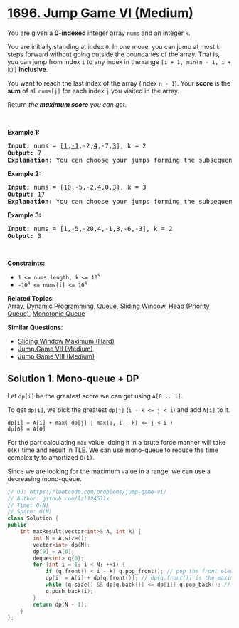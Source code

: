 # [1696. Jump Game VI (Medium)](https://leetcode.com/problems/jump-game-vi/)

<p>You are given a <strong>0-indexed</strong> integer array <code>nums</code> and an integer <code>k</code>.</p>

<p>You are initially standing at index <code>0</code>. In one move, you can jump at most <code>k</code> steps forward without going outside the boundaries of the array. That is, you can jump from index <code>i</code> to any index in the range <code>[i + 1, min(n - 1, i + k)]</code> <strong>inclusive</strong>.</p>

<p>You want to reach the last index of the array (index <code>n - 1</code>). Your <strong>score</strong> is the <strong>sum</strong> of all <code>nums[j]</code> for each index <code>j</code> you visited in the array.</p>

<p>Return <em>the <strong>maximum score</strong> you can get</em>.</p>

<p>&nbsp;</p>
<p><strong>Example 1:</strong></p>

<pre><strong>Input:</strong> nums = [<u>1</u>,<u>-1</u>,-2,<u>4</u>,-7,<u>3</u>], k = 2
<strong>Output:</strong> 7
<strong>Explanation:</strong> You can choose your jumps forming the subsequence [1,-1,4,3] (underlined above). The sum is 7.
</pre>

<p><strong>Example 2:</strong></p>

<pre><strong>Input:</strong> nums = [<u>10</u>,-5,-2,<u>4</u>,0,<u>3</u>], k = 3
<strong>Output:</strong> 17
<strong>Explanation:</strong> You can choose your jumps forming the subsequence [10,4,3] (underlined above). The sum is 17.
</pre>

<p><strong>Example 3:</strong></p>

<pre><strong>Input:</strong> nums = [1,-5,-20,4,-1,3,-6,-3], k = 2
<strong>Output:</strong> 0
</pre>

<p>&nbsp;</p>
<p><strong>Constraints:</strong></p>

<ul>
	<li><code>1 &lt;= nums.length, k &lt;= 10<sup>5</sup></code></li>
	<li><code>-10<sup>4</sup> &lt;= nums[i] &lt;= 10<sup>4</sup></code></li>
</ul>


**Related Topics**:  
[Array](https://leetcode.com/tag/array/), [Dynamic Programming](https://leetcode.com/tag/dynamic-programming/), [Queue](https://leetcode.com/tag/queue/), [Sliding Window](https://leetcode.com/tag/sliding-window/), [Heap (Priority Queue)](https://leetcode.com/tag/heap-priority-queue/), [Monotonic Queue](https://leetcode.com/tag/monotonic-queue/)

**Similar Questions**:
* [Sliding Window Maximum (Hard)](https://leetcode.com/problems/sliding-window-maximum/)
* [Jump Game VII (Medium)](https://leetcode.com/problems/jump-game-vii/)
* [Jump Game VIII (Medium)](https://leetcode.com/problems/jump-game-viii/)

## Solution 1. Mono-queue + DP

Let `dp[i]` be the greatest score we can get using `A[0 .. i]`.

To get `dp[i]`, we pick the greatest `dp[j]` (`i - k <= j < i`) and add `A[i]` to it.

```
dp[i] = A[i] + max( dp[j] | max(0, i - k) <= j < i ) 
dp[0] = A[0]
```

For the part calculating `max` value, doing it in a brute force manner will take `O(K)` time and result in TLE. We can use mono-queue to reduce the time complexity to amortized `O(1)`.

Since we are looking for the maximum value in a range, we can use a decreasing mono-queue.

```cpp
// OJ: https://leetcode.com/problems/jump-game-vi/
// Author: github.com/lzl124631x
// Time: O(N)
// Space: O(N)
class Solution {
public:
    int maxResult(vector<int>& A, int k) {
        int N = A.size();
        vector<int> dp(N);
        dp[0] = A[0];
        deque<int> q{0};
        for (int i = 1; i < N; ++i) {
            if (q.front() < i - k) q.pop_front(); // pop the front element if it goes out of range
            dp[i] = A[i] + dp[q.front()]; // dp[q.front()] is the maximum dp value in range.
            while (q.size() && dp[q.back()] <= dp[i]) q.pop_back(); // pop the elements that are smaller than or equal to dp[i] out of the queue.
            q.push_back(i);
        }
        return dp[N - 1];
    }
};
```